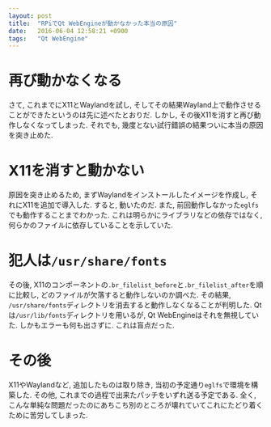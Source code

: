 ```yaml
---
layout: post
title:  "RPiでQt WebEngineが動かなかった本当の原因"
date:   2016-06-04 12:58:21 +0900
tags:   "Qt WebEngine"
---
```

# 再び動かなくなる
さて, これまでにX11とWaylandを試し, そしてその結果Wayland上で動作させることができたというのは先に述べたとおりだ.
しかし, その後X11を消すと再び動作しなくなってしまった. それでも, 幾度とない試行錯誤の結果ついに本当の原因を突き止めた.

# X11を消すと動かない
原因を突き止めるため, まずWaylandをインストールしたイメージを作成し, それにX11を追加で導入した.
すると, 動いたのだ. また, 前回動作しなかった`eglfs`でも動作することまでわかった.
これは明らかにライブラリなどの依存ではなく, 何らかのファイルに依存していることを示していた.

# 犯人は`/usr/share/fonts`
その後, X11のコンポーネントの`.br_filelist_before`と`.br_filelist_after`を順に比較し,
どのファイルが欠落すると動作しないのか調べた. その結果, `/usr/share/fonts`ディレクトリを消去すると動作しなくなることが判明した.
Qtは`/usr/lib/fonts`ディレクトリを用いるが, Qt WebEngineはそれを無視していた.
しかもエラーも何も出さずに. これは盲点だった.

# その後
X11やWaylandなど, 追加したものは取り除き, 当初の予定通り`eglfs`で環境を構築した.
その他, これまでの過程で出来たパッチをいずれ送る予定である. 全く,
こんな単純な問題だったのにあちこち別のところが壊れていてこれにたどり着くために苦労してしまった.
